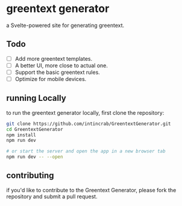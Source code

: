 # greentext generator

a Svelte-powered site for generating greentext.

## Todo

- [ ] Add more greentext templates.
- [ ] A better UI, more close to actual one.
- [ ] Support the basic greentext rules.
- [ ] Optimize for mobile devices.

## running Locally
to run the greentext generator locally, first clone the repository:

```bash
git clone https://github.com/intincrab/GreentextGenerator.git
cd GreentextGenerator
npm install
npm run dev

# or start the server and open the app in a new browser tab
npm run dev -- --open
```

## contributing

if you'd like to contribute to the Greentext Generator, please fork the repository and submit a pull request.


